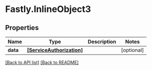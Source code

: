 # Fastly.InlineObject3

## Properties

Name | Type | Description | Notes
------------ | ------------- | ------------- | -------------
**data** | [**[ServiceAuthorization]**](ServiceAuthorization.md) |  | [optional] 



[[Back to API list]](../../README.md#endpoints) [[Back to README]](../../README.md)
